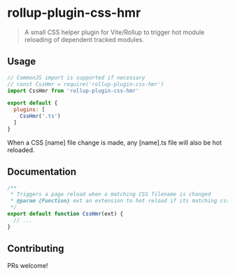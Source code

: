 # rollup-plugin-css-hmr
> A small CSS helper plugin for Vite/Rollup to trigger hot module reloading of dependent tracked modules.

## Usage
```js
// CommonJS import is supported if necessary
// const CssHmr = require('rollup-plugin-css-hmr')
import CssHmr from 'rollup-plugin-css-hmr'

export default {
  plugins: [
    CssHmr('.ts')
  ]
}
```
When a CSS [name] file change is made, any [name].ts file will also be hot reloaded.

## Documentation

```js
/**
 * Triggers a page reload when a matching CSS filename is changed
 * @param {Function} ext an extension to hot reload if its matching css changes
 */
export default function CssHmr(ext) {
  // ...
}
```

## Contributing

PRs welcome!

